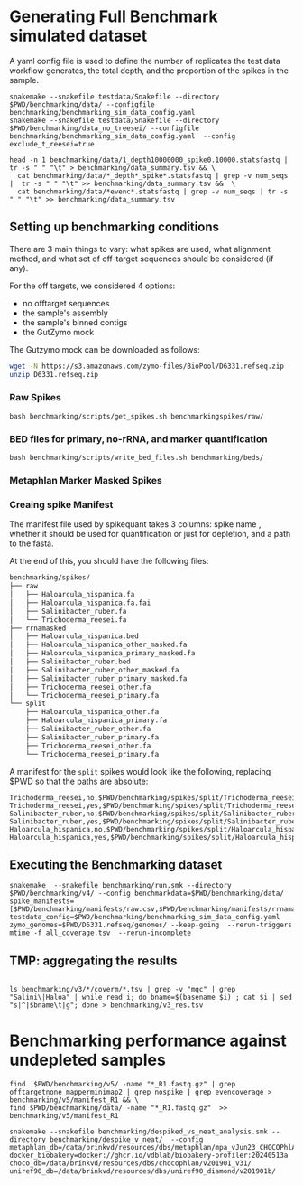 # Generating Full Benchmark simulated dataset
A yaml config file is used to define the number of replicates the test data workflow generates, the total depth, and the proportion of the spikes in the sample.

```
snakemake --snakefile testdata/Snakefile --directory $PWD/benchmarking/data/ --configfile benchmarking/benchmarking_sim_data_config.yaml
snakemake --snakefile testdata/Snakefile --directory $PWD/benchmarking/data_no_treesei/ --configfile benchmarking/benchmarking_sim_data_config.yaml  --config exclude_t_reesei=true

head -n 1 benchmarking/data/1_depth10000000_spike0.10000.statsfastq |  tr -s " " "\t" > benchmarking/data_summary.tsv && \
  cat benchmarking/data/*_depth*_spike*.statsfastq | grep -v num_seqs |  tr -s " " "\t" >> benchmarking/data_summary.tsv &&  \
  cat benchmarking/data/*evenc*.statsfastq | grep -v num_seqs | tr -s " " "\t" >> benchmarking/data_summary.tsv

```

## Setting up benchmarking conditions
There are 3 main things to vary: what spikes are used, what alignment method, and what set of off-target sequences should be considered (if any).

For the off targets, we considered 4 options:
- no offtarget sequences
- the sample's assembly
- the sample's binned contigs
- the GutZymo mock

The Gutzymo mock can be downloaded as follows:


```sh
wget -N https://s3.amazonaws.com/zymo-files/BioPool/D6331.refseq.zip
unzip D6331.refseq.zip
```

### Raw Spikes
```
bash benchmarking/scripts/get_spikes.sh benchmarkingspikes/raw/
```

### BED files for primary, no-rRNA, and marker quantification
```
bash benchmarking/scripts/write_bed_files.sh benchmarking/beds/
```


<!-- ### rRNA Masked Spikes -->
<!-- Bedtools is needed for this script; It masks the rRNA from the references in benchmarking/spikes/split/. -->

<!-- ``` -->
<!-- bash benchmarking/scripts/get_spikes_and_mask_rRNAs.sh benchmarking/spikes/rrnamasked/ -->

<!-- ``` -->


### Metaphlan Marker Masked Spikes

<TBD>

### Creaing spike Manifest

The manifest file used by spikequant takes 3 columns: spike name , whether it should be used for quantification or just for depletion, and a path to the fasta.

At the end of this, you should have the following files:
```sh
benchmarking/spikes/
├── raw
│   ├── Haloarcula_hispanica.fa
│   ├── Haloarcula_hispanica.fa.fai
│   ├── Salinibacter_ruber.fa
│   └── Trichoderma_reesei.fa
├── rrnamasked
│   ├── Haloarcula_hispanica.bed
│   ├── Haloarcula_hispanica_other_masked.fa
│   ├── Haloarcula_hispanica_primary_masked.fa
│   ├── Salinibacter_ruber.bed
│   ├── Salinibacter_ruber_other_masked.fa
│   ├── Salinibacter_ruber_primary_masked.fa
│   ├── Trichoderma_reesei_other.fa
│   └── Trichoderma_reesei_primary.fa
└── split
    ├── Haloarcula_hispanica_other.fa
    ├── Haloarcula_hispanica_primary.fa
    ├── Salinibacter_ruber_other.fa
    ├── Salinibacter_ruber_primary.fa
    ├── Trichoderma_reesei_other.fa
    └── Trichoderma_reesei_primary.fa
```

A manifest for the `split` spikes would look like the following, replacing $PWD so that the paths are absolute:
```
Trichoderma_reesei,no,$PWD/benchmarking/spikes/split/Trichoderma_reesei_other.fa
Trichoderma_reesei,yes,$PWD/benchmarking/spikes/split/Trichoderma_reesei_primary.fa
Salinibacter_ruber,no,$PWD/benchmarking/spikes/split/Salinibacter_ruber_other.fa
Salinibacter_ruber,yes,$PWD/benchmarking/spikes/split/Salinibacter_ruber_primary.fa
Haloarcula_hispanica,no,$PWD/benchmarking/spikes/split/Haloarcula_hispanica_other.fa
Haloarcula_hispanica,yes,$PWD/benchmarking/spikes/split/Haloarcula_hispanica_primary.fa
```


## Executing the Benchmarking dataset

```
snakemake  --snakefile benchmarking/run.smk --directory $PWD/benchmarking/v4/ --config benchmarkdata=$PWD/benchmarking/data/ spike_manifests=[$PWD/benchmarking/manifests/raw.csv,$PWD/benchmarking/manifests/rrnamasked.csv,$PWD/benchmarking/manifests/split.csv,$PWD/benchmarking/manifests/markers.csv] testdata_config=$PWD/benchmarking/benchmarking_sim_data_config.yaml zymo_genomes=$PWD/D6331.refseq/genomes/ --keep-going  --rerun-triggers mtime -f all_coverage.tsv  --rerun-incomplete
```

## TMP: aggregating the results
```

ls benchmarking/v3/*/coverm/*.tsv | grep -v "mqc" | grep "Salini\|Haloa" | while read i; do bname=$(basename $i) ; cat $i | sed "s|^|$bname\t|g"; done > benchmarking/v3_res.tsv
```


# Benchmarking performance against undepleted samples
```
find  $PWD/benchmarking/v5/ -name "*_R1.fastq.gz" | grep offtargetnone_mapperminimap2 | grep nospike | grep evencoverage > benchmarking/v5/manifest_R1 && \
find $PWD/benchmarking/data/ -name "*_R1.fastq.gz"  >> benchmarking/v5/manifest_R1

snakemake --snakefile benchmarking/despiked_vs_neat_analysis.smk --directory benchmarking/despike_v_neat/  --config metaphlan_db=/data/brinkvd/resources/dbs/metaphlan/mpa_vJun23_CHOCOPhlAnSGB_202403/ docker_biobakery=docker://ghcr.io/vdblab/biobakery-profiler:20240513a choco_db=/data/brinkvd/resources/dbs/chocophlan/v201901_v31/ uniref90_db=/data/brinkvd/resources/dbs/uniref90_diamond/v201901b/
```
